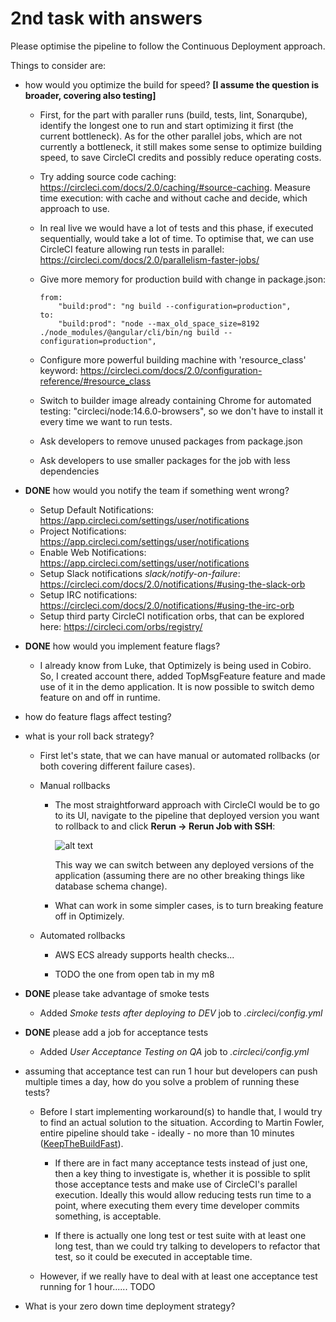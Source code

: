 # 2nd task with answers

Please optimise the pipeline to follow the Continuous Deployment approach.

Things to consider are:

- how would you optimize the build for speed? **[I assume the question is broader, covering also
  testing]**

  - First, for the part with paraller runs (build, tests, lint, Sonarqube), identify the longest one
    to run and start optimizing it first (the current bottleneck). As for the other parallel jobs,
    which are not currently a bottleneck, it still makes some sense to optimize building speed, to
    save CircleCI credits and possibly reduce operating costs.
  - Try adding source code caching: https://circleci.com/docs/2.0/caching/#source-caching. Measure
    time execution: with cache and without cache and decide, which approach to use.
  - In real live we would have a lot of tests and this phase, if executed sequentially, would take a
    lot of time. To optimise that, we can use CircleCI feature allowing run tests in parallel:
    https://circleci.com/docs/2.0/parallelism-faster-jobs/
  - Give more memory for production build with change in package.json:

    ```
    from:
        "build:prod": "ng build --configuration=production",
    to:
        "build:prod": "node --max_old_space_size=8192 ./node_modules/@angular/cli/bin/ng build --configuration=production",
    ```

  - Configure more powerful building machine with 'resource_class' keyword:
    https://circleci.com/docs/2.0/configuration-reference/#resource_class
  - Switch to builder image already containing Chrome for automated testing:
    "circleci/node:14.6.0-browsers", so we don't have to install it every time we want to run tests.
  - Ask developers to remove unused packages from package.json
  - Ask developers to use smaller packages for the job with less dependencies

* **DONE** how would you notify the team if something went wrong?

  - Setup Default Notifications: https://app.circleci.com/settings/user/notifications
  - Project Notifications: https://app.circleci.com/settings/user/notifications
  - Enable Web Notifications: https://app.circleci.com/settings/user/notifications
  - Setup Slack notifications _slack/notify-on-failure_:
    https://circleci.com/docs/2.0/notifications/#using-the-slack-orb
  - Setup IRC notifications: https://circleci.com/docs/2.0/notifications/#using-the-irc-orb
  - Setup third party CircleCI notification orbs, that can be explored here:
    https://circleci.com/orbs/registry/

* **DONE** how would you implement feature flags?

  - I already know from Luke, that Optimizely is being used in Cobiro. So, I created account there,
    added TopMsgFeature feature and made use of it in the demo application. It is now possible to
    switch demo feature on and off in runtime.

* how do feature flags affect testing?

* what is your roll back strategy?

  - First let's state, that we can have manual or automated rollbacks (or both covering different
    failure cases).
  - Manual rollbacks

    - The most straightforward approach with CircleCI would be to go to its UI, navigate to the
      pipeline that deployed version you want to rollback to and click **Rerun -> Rerun Job with
      SSH**:

      ![alt text](https://i.imgur.com/ZUlwojP.png 'Screenshot from CircieCI showing Rerun Job with SSH option')

      This way we can switch between any deployed versions of the application (assuming there are no
      other breaking things like database schema change).

    - What can work in some simpler cases, is to turn breaking feature off in Optimizely.

  - Automated rollbacks

    - AWS ECS already supports health checks...

    - TODO the one from open tab in my m8

* **DONE** please take advantage of smoke tests

  - Added _Smoke tests after deploying to DEV_ job to _.circleci/config.yml_

* **DONE** please add a job for acceptance tests

  - Added _User Acceptance Testing on QA_ job to _.circleci/config.yml_

* assuming that acceptance test can run 1 hour but developers can push multiple times a day, how do
  you solve a problem of running these tests?

  - Before I start implementing workaround(s) to handle that, I would try to find an actual solution
    to the situation. According to Martin Fowler, entire pipeline should take - ideally - no more
    than 10 minutes
    ([KeepTheBuildFast](https://martinfowler.com/articles/continuousIntegration.html#KeepTheBuildFast)).

    - If there are in fact many acceptance tests instead of just one, then a key thing to
      investigate is, whether it is possible to split those acceptance tests and make use of
      CircleCI's parallel execution. Ideally this would allow reducing tests run time to a point,
      where executing them every time developer commits something, is acceptable.

    - If there is actually one long test or test suite with at least one long test, than we could
      try talking to developers to refactor that test, so it could be executed in acceptable time.

  - However, if we really have to deal with at least one acceptance test running for 1 hour......
    TODO

* What is your zero down time deployment strategy?
